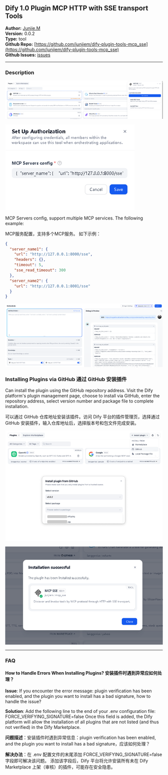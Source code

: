 ## Dify 1.0 Plugin MCP HTTP with SSE transport Tools


**Author:** [Junjie.M](https://github.com/junjiem)  
**Version:** 0.0.2  
**Type:** tool  
**Github Repo:** [https://github.com/junjiem/dify-plugin-tools-mcp_sse](https://github.com/junjiem/dify-plugin-tools-mcp_sse)  
**Github Issues:** [issues](https://github.com/junjiem/dify-plugin-tools-mcp_sse/issues)


---


### Description

![mcp_sse_plugin](_assets/mcp_sse_plugin.png)

![mcp_sse_plugin_set_authorization](_assets/mcp_sse_plugin_set_authorization.png)

MCP Servers config, support multiple MCP services. The following example:

MCP服务配置，支持多个MCP服务。 如下示例：

```json
{
  "server_name1": {
    "url": "http://127.0.0.1:8000/sse",
    "headers": {},
    "timeout": 5,
    "sse_read_timeout": 300
  },
  "server_name2": {
    "url": "http://127.0.0.1:8001/sse"
  }
}
```


![agent_add_mcp_see_tools](_assets/agent_add_mcp_see_tools.png)

### Installing Plugins via GitHub  通过 GitHub 安装插件

Can install the plugin using the GitHub repository address. Visit the Dify platform's plugin management page, choose to install via GitHub, enter the repository address, select version number and package file to complete installation.

可以通过 GitHub 仓库地址安装该插件。访问 Dify 平台的插件管理页，选择通过 GitHub 安装插件，输入仓库地址后，选择版本号和包文件完成安装。

![install_plugin_via_github](_assets/install_plugin_via_github.png)

![install_plugin_via_github](_assets/install_plugin_via_github_successfully.png)



---



### FAQ

#### How to Handle Errors When Installing Plugins? 安装插件时遇到异常应如何处理？

**Issue**: If you encounter the error message: plugin verification has been enabled, and the plugin you want to install has a bad signature, how to handle the issue?

**Solution**: Add the following line to the end of your .env configuration file: FORCE_VERIFYING_SIGNATURE=false
Once this field is added, the Dify platform will allow the installation of all plugins that are not listed (and thus not verified) in the Dify Marketplace.

**问题描述**：安装插件时遇到异常信息：plugin verification has been enabled, and the plugin you want to install has a bad signature，应该如何处理？

**解决办法**：在 .env 配置文件的末尾添加 FORCE_VERIFYING_SIGNATURE=false 字段即可解决该问题。
添加该字段后，Dify 平台将允许安装所有未在 Dify Marketplace 上架（审核）的插件，可能存在安全隐患。
